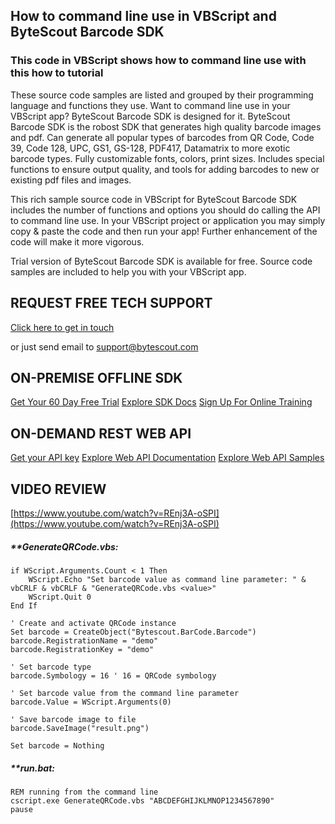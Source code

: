 ## How to command line use in VBScript and ByteScout Barcode SDK

### This code in VBScript shows how to command line use with this how to tutorial

These source code samples are listed and grouped by their programming language and functions they use. Want to command line use in your VBScript app? ByteScout Barcode SDK is designed for it. ByteScout Barcode SDK is the robost SDK that generates high quality barcode images and pdf. Can generate all popular types of barcodes from QR Code, Code 39, Code 128, UPC, GS1, GS-128, PDF417, Datamatrix to more exotic barcode types. Fully customizable fonts, colors, print sizes. Includes special functions to ensure output quality, and tools for adding barcodes to new or existing pdf files and images.

This rich sample source code in VBScript for ByteScout Barcode SDK includes the number of functions and options you should do calling the API to command line use. In your VBScript project or application you may simply copy & paste the code and then run your app! Further enhancement of the code will make it more vigorous.

Trial version of ByteScout Barcode SDK is available for free. Source code samples are included to help you with your VBScript app.

## REQUEST FREE TECH SUPPORT

[Click here to get in touch](https://bytescout.zendesk.com/hc/en-us/requests/new?subject=ByteScout%20Barcode%20SDK%20Question)

or just send email to [support@bytescout.com](mailto:support@bytescout.com?subject=ByteScout%20Barcode%20SDK%20Question) 

## ON-PREMISE OFFLINE SDK 

[Get Your 60 Day Free Trial](https://bytescout.com/download/web-installer?utm_source=github-readme)
[Explore SDK Docs](https://bytescout.com/documentation/index.html?utm_source=github-readme)
[Sign Up For Online Training](https://academy.bytescout.com/)


## ON-DEMAND REST WEB API

[Get your API key](https://pdf.co/documentation/api?utm_source=github-readme)
[Explore Web API Documentation](https://pdf.co/documentation/api?utm_source=github-readme)
[Explore Web API Samples](https://github.com/bytescout/ByteScout-SDK-SourceCode/tree/master/PDF.co%20Web%20API)

## VIDEO REVIEW

[https://www.youtube.com/watch?v=REnj3A-oSPI](https://www.youtube.com/watch?v=REnj3A-oSPI)




<!-- code block begin -->

##### ****GenerateQRCode.vbs:**
    
```
if WScript.Arguments.Count < 1 Then
    WScript.Echo "Set barcode value as command line parameter: " & vbCRLF & vbCRLF & "GenerateQRCode.vbs <value>"
    WScript.Quit 0
End If

' Create and activate QRCode instance
Set barcode = CreateObject("Bytescout.BarCode.Barcode")
barcode.RegistrationName = "demo"
barcode.RegistrationKey = "demo"

' Set barcode type
barcode.Symbology = 16 ' 16 = QRCode symbology

' Set barcode value from the command line parameter
barcode.Value = WScript.Arguments(0)

' Save barcode image to file
barcode.SaveImage("result.png")

Set barcode = Nothing

```

<!-- code block end -->    

<!-- code block begin -->

##### ****run.bat:**
    
```
REM running from the command line
cscript.exe GenerateQRCode.vbs "ABCDEFGHIJKLMNOP1234567890"
pause
```

<!-- code block end -->